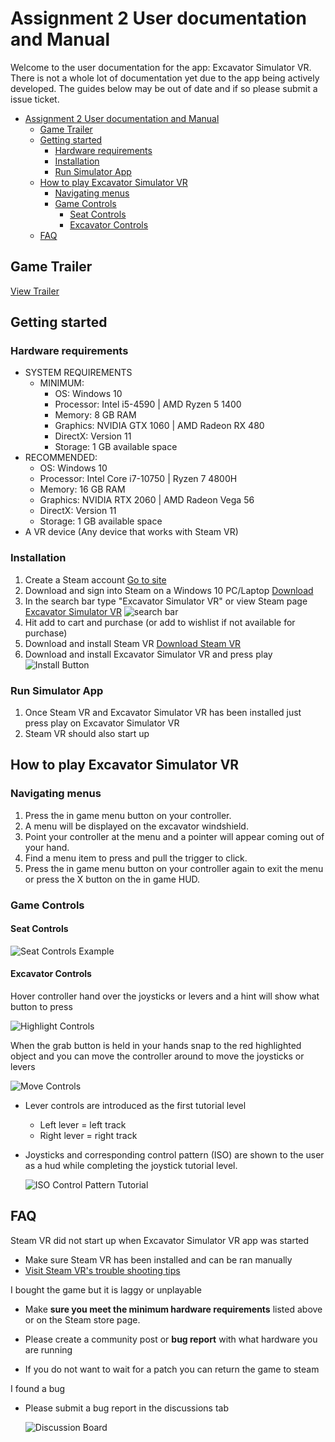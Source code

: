 # Assignment 2 User documentation and Manual

Welcome to the user documentation for the app: Excavator Simulator VR. There is not a whole lot of documentation yet due to the app being actively developed. The guides below may be out of date and if so please submit a issue ticket.

- [Assignment 2 User documentation and Manual](#assignment-2-user-documentation-and-manual)
  - [Game Trailer](#game-trailer)
  - [Getting started](#getting-started)
    - [Hardware requirements](#hardware-requirements)
    - [Installation](#installation)
    - [Run Simulator App](#run-simulator-app)
  - [How to play Excavator Simulator VR](#how-to-play-excavator-simulator-vr)
    - [Navigating menus](#navigating-menus)
    - [Game Controls](#game-controls)
      - [Seat Controls](#seat-controls)
      - [Excavator Controls](#excavator-controls)
  - [FAQ](#faq)

## Game Trailer

[View Trailer](https://youtu.be/ad5y99QEyfQ)

## Getting started

### Hardware requirements
* SYSTEM REQUIREMENTS
  * MINIMUM:
    * OS: Windows 10
    * Processor: Intel i5-4590 | AMD Ryzen 5 1400
    * Memory: 8 GB RAM
    * Graphics: NVIDIA GTX 1060 | AMD Radeon RX 480
    * DirectX: Version 11
    * Storage: 1 GB available space
* RECOMMENDED:
    * OS: Windows 10
    * Processor: Intel Core i7-10750 | Ryzen 7 4800H
    * Memory: 16 GB RAM
    * Graphics: NVIDIA RTX 2060 | AMD Radeon Vega 56
    * DirectX: Version 11
    * Storage: 1 GB available space
* A VR device (Any device that works with Steam VR)

### Installation
1. Create a Steam account [Go to site](https://store.steampowered.com/login/?redir=&redir_ssl=1&snr=1_4_4__global-header)
2. Download and sign into Steam on a Windows 10 PC/Laptop [Download](https://store.steampowered.com/about/)
3. In the search bar type "Excavator Simulator VR" or view Steam page [Excavator Simulator VR](https://store.steampowered.com/app/1526380/Excavator_Simulator_VR/)
   ![search bar](Images/Seach_box.png)
4. Hit add to cart and purchase (or add to wishlist if not available for purchase)
5. Download and install Steam VR [Download Steam VR](https://store.steampowered.com/app/250820/SteamVR/)
6. Download and install Excavator Simulator VR and press play
   ![Install Button](Images/Install_VR_Excavator_Simulator.png)

### Run Simulator App

1. Once Steam VR and Excavator Simulator VR has been installed just press play on Excavator Simulator VR
2. Steam VR should also start up

## How to play Excavator Simulator VR

### Navigating menus

1. Press the in game menu button on your controller.
2. A menu will be displayed on the excavator windshield.
3. Point your controller at the menu and a pointer will appear coming out of your hand.
4. Find a menu item to press and pull the trigger to click.
5. Press the in game menu button on your controller again to exit the menu or press the X button on the in game HUD.
   
### Game Controls

#### Seat Controls
![Seat Controls Example](Gifs/Seat_Adjust.gif)

#### Excavator Controls

Hover controller hand over the joysticks or levers and a hint will show what button to press

![Highlight Controls](Gifs/Highlight_Controls.gif)

When the grab button is held in your hands snap to the red highlighted object and you can move the controller around to move the joysticks or levers

![Move Controls](Gifs/Move_Controls.gif)

* Lever controls are introduced as the first tutorial level
  * Left lever = left track
  * Right lever = right track
* Joysticks and corresponding control pattern (ISO) are shown to the user as a hud while completing the joystick tutorial level.

    ![ISO Control Pattern Tutorial](Images/Cab_View_Joystick_Tutorial.jpg)

## FAQ
Steam VR did not start up when Excavator Simulator VR app was started

* Make sure Steam VR has been installed and can be ran manually
* [Visit Steam VR's trouble shooting tips](https://support.steampowered.com/kb_article.php?ref=8566-SDZC-9326#:~:text=As%20a%20last%20resort%20for,Box%20cables%20from%20your%20PC.&text=Make%20sure%20the%20link%20box's,%2C%20and%20re%2Dlaunch%20SteamVR.)

I bought the game but it is laggy or unplayable

* Make **sure you meet the minimum hardware requirements** listed above or on the Steam store page.
* Please create a community post or **bug report** with what hardware you are running

* If you do not want to wait for a patch you can return the game to steam

I found a bug

* Please submit a bug report in the discussions tab
  
  ![Discussion Board](Images/Discussions_Tab.png)
